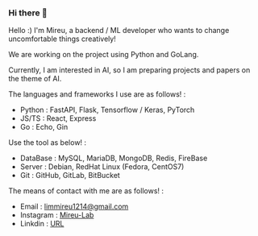 ### Hi there 👋

Hello :) I'm Mireu, a backend / ML developer who wants to change uncomfortable things creatively!

We are working on the project using Python and GoLang.

Currently, I am interested in AI, so I am preparing projects and papers on the theme of AI.




The languages and frameworks I use are as follows! : 

- Python : FastAPI, Flask, Tensorflow / Keras, PyTorch
- JS/TS : React, Express
- Go : Echo, Gin





Use the tool as below! : 

- DataBase : MySQL, MariaDB, MongoDB, Redis, FireBase
- Server : Debian, RedHat Linux (Fedora, CentOS7)
- Git : GitHub, GitLab, BitBucket




The means of contact with me are as follows! :
- Email : limmireu1214@gmail.com
- Instagram : [Mireu-Lab](https://www.instagram.com/mireu_lab/)
- Linkdin : [URL](linkedin.com/in/mireu-lim-528064256)

